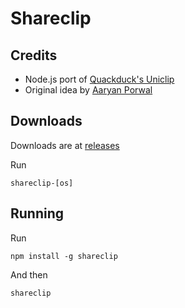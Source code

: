 # Shareclip

## Credits

- Node.js port of [Quackduck's Uniclip](https://github.com/quackduck/uniclip)
- Original idea by [Aaryan Porwal](https://github.com/aaryanporwal)

## Downloads

Downloads are at [releases](https://github.com/KhushrajRathod/shareclip/releases)

Run

```
shareclip-[os]
```

## Running

Run
```
npm install -g shareclip
```

And then
```
shareclip
```
